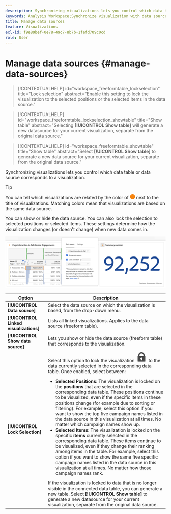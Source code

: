 ```yaml
---
description: Synchronizing visualizations lets you control which data table or data source corresponds to a visualization.
keywords: Analysis Workspace;Synchronize visualization with data source
title: Manage data sources
feature: Visualizations
exl-id: f9e89bef-0e78-49c7-8b7b-1fefd709c0cd
role: User
---
```

# Manage data sources {#manage-data-sources}

<!-- markdownlint-disable MD034 -->

>[!CONTEXTUALHELP]
>id="workspace_freeformtable_lockselection"
>title="Lock selection"
>abstract="Enable this setting to lock the visualization to the selected positions or the selected items in the data source."

<!-- markdownlint-enable MD034 -->

<!-- markdownlint-disable MD034 -->

>[!CONTEXTUALHELP]
>id="workspace_freeformtable_lockselection_showtable"
>title="Show table"
>abstract="Selecting **[!UICONTROL Show table]** will generate a new datasource for your current visualization, separate from the original data source."

<!-- markdownlint-enable MD034 -->

<!-- markdownlint-disable MD034 -->

>[!CONTEXTUALHELP]
>id="workspace_freeformtable_showtable"
>title="Show table"
>abstract="Select **[!UICONTROL Show table]** to generate a new data source for your current visualization, separate from the original data source."

<!-- markdownlint-enable MD034 -->



Synchronizing visualizations lets you control which data table or data source corresponds to a visualization.

>[!TIP]
>
>You can tell which visualizations are related by the color of ![StatusOrange](/help/assets/icons/StatusOrange.svg) next to the title of visualizations. Matching colors mean that visualizations are based on the same data source.
>

You can show or hide the data source. You can also lock the selection to selected positions or selected items. These settings determine how the visualization changes (or doesn't change) when new data comes in.

![The Data Source option dialog showing the options described in the next section.](assets/lock-selection.png)


| Option | Description |
|--- |--- |
| **[!UICONTROL Data source]** | Select the data source on which the visualization is based, from the drop-down menu. | 
| **[!UICONTROL Linked visualizations]** | Lists all linked visualizations. Applies to the data source (freeform table). |
| **[!UICONTROL Show data source]** | Lets you show or hide the data source (freeform table) that corresponds to the visualization. |
| **[!UICONTROL Lock Selection]** | Select this option to lock the visualization ![LockClosed](/help/assets/icons/LockClosed.svg)  to the data currently selected in the corresponding data table. Once enabled, select between:  <ul><li>**Selected Positions**: The visualization is locked on the **positions** that are selected in the corresponding data table. These positions continue to be visualized, even if the specific items in these positions change (for example due to sorting or filtering). For example, select this option if you want to show the top five campaign names listed in the data source in this visualization at all times. No matter which campaign names show up.</li> <li>**Selected Items**: The visualization is locked on the specific **items** currently selected in the corresponding data table. These items continue to be visualized, even if they change their ranking among items in the table. For example, select this option if you want to show the same five specific campaign names listed in the data source in this visualization at all times. No matter how those campaign names rank.</li></ul>If the visualization is locked to data that is no longer visible in the connected data table, you can generate a new table. Select **[!UICONTROL Show table]** to generate a new datasource for your current visualization, separate from the original data source. |
